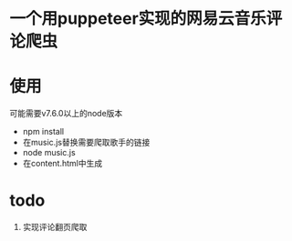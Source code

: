 # 一个用puppeteer实现的网易云音乐评论爬虫

# 使用
可能需要v7.6.0以上的node版本

- npm install
- 在music.js替换需要爬取歌手的链接
- node music.js 
- 在content.html中生成
# todo
1. 实现评论翻页爬取